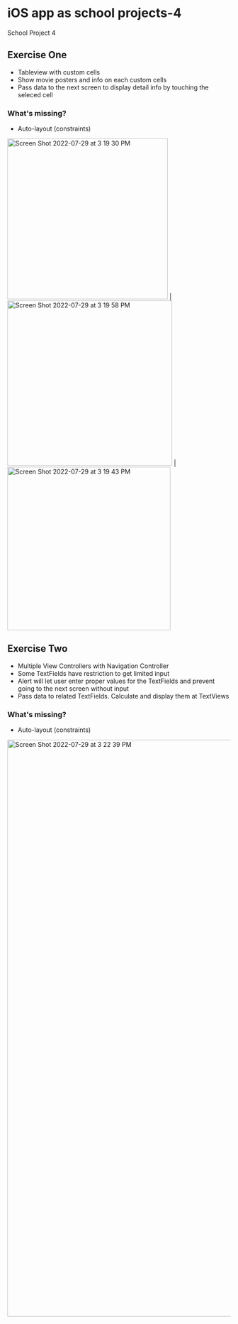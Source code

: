 # iOS app as school projects-4
 School Project 4
## Exercise One
- Tableview with custom cells
- Show movie posters and info on each custom cells
- Pass data to the next screen to display detail info by touching the seleced cell
### What's missing?
- Auto-layout (constraints)

<img width="362" alt="Screen Shot 2022-07-29 at 3 19 30 PM" src="https://user-images.githubusercontent.com/37741042/181829861-d2f65276-1f9f-4193-a776-9d7da8d4e81b.png"> | 
<img width="372" alt="Screen Shot 2022-07-29 at 3 19 58 PM" src="https://user-images.githubusercontent.com/37741042/181829929-1f130a70-6327-4529-b9be-74704fe007ec.png"> | 
<img width="368" alt="Screen Shot 2022-07-29 at 3 19 43 PM" src="https://user-images.githubusercontent.com/37741042/181829889-7364a351-b468-4db2-8e59-81ff3c944465.png">


## Exercise Two
- Multiple View Controllers with Navigation Controller
- Some TextFields have restriction to get limited input
- Alert will let user enter proper values for the TextFields and prevent going to the next screen without input
- Pass data to related TextFields. Calculate and display them at TextViews

### What's missing?
- Auto-layout (constraints)

<img width="1300" alt="Screen Shot 2022-07-29 at 3 22 39 PM" src="https://user-images.githubusercontent.com/37741042/181830021-e7306305-4c74-486f-9e40-52359215b3f4.png">


